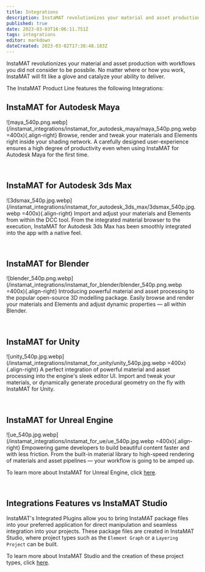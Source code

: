 ```yaml
---
title: Integrations
description: InstaMAT revolutionizes your material and asset production with workflows you did not consider to be possbile.
published: true
date: 2023-03-03T16:06:11.751Z
tags: integrations
editor: markdown
dateCreated: 2023-03-02T17:38:48.183Z
---
```


InstaMAT revolutionizes your material and asset production with workflows you did not consider to be possbile. No matter where or how you work, InstaMAT will fit like a glove and catalyze your ability to deliver.

The InstaMAT Product Line features the following Integrations:

## InstaMAT for Autodesk Maya
![maya_540p.png.webp](/instamat_integrations/instamat_for_autodesk_maya/maya_540p.png.webp =400x){.align-right} Browse, render and tweak your materials and Elements right inside your shading network. A carefully designed user-experience ensures a high degree of productivity even when using InstaMAT for Autodesk Maya for the first time.

<br style="clear: right;"/>

## InstaMAT for Autodesk 3ds Max
![3dsmax_540p.jpg.webp](/instamat_integrations/instamat_for_autodesk_3ds_max/3dsmax_540p.jpg.webp =400x){.align-right} Import and adjust your materials and Elements from within the DCC tool. From the integrated material browser to the execution, InstaMAT for Autodesk 3ds Max has been smoothly integrated into the app with a native feel.

<br style="clear: right;"/>

## InstaMAT for Blender
![blender_540p.png.webp](/instamat_integrations/instamat_for_blender/blender_540p.png.webp =400x){.align-right} Introducing powerful material and asset processing to the popular open-source 3D modelling package. Easily browse and render your materials and Elements and adjust dynamic properties — all within Blender.

<br style="clear: right;"/>

## InstaMAT for Unity
![unity_540p.jpg.webp](/instamat_integrations/instamat_for_unity/unity_540p.jpg.webp =400x){.align-right} A perfect integration of powerful material and asset processing into the engine's sleek editor UI. Import and tweak your materials, or dynamically generate procedural geometry on the fly with InstaMAT for Unity.

<br style="clear: right;"/>

## InstaMAT for Unreal Engine
![ue_540p.jpg.webp](/instamat_integrations/instamat_for_ue/ue_540p.jpg.webp =400x){.align-right} Empowering game developers to build beautiful content faster and with less friction. From the built-in material library to high-speed rendering of materials and asset pipelines — your workflow is going to be amped up.

To learn more about InstaMAT for Unreal Engine, click [here](/Products/Integrations/UnrealEngine).

<br style="clear: right;"/>

## Integrations Features vs InstaMAT Studio

InstaMAT's Integrated Plugins allow you to bring InstaMAT package files into your preferred application for direct manipulation and seamless integration into your projects. These package files are created in InstaMAT Studio, where project types such as the `Element Graph` or a `Layering Project` can be built.

To learn more about InstaMAT Studio and the creation of these project types, click [here](/Products/InstaMAT_Studio).